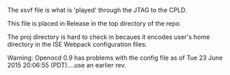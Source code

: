
The xsvf file is what is 'played' through the JTAG to the CPLD.

This file is placed in Release in the top directory of the repo.

The proj directory is hard to check in becaues it encodes user's home directory in the ISE Webpack configuration files.


Warning: Openocd 0.9 has problems with the config file as of Tue 23 June 2015 20:06:55 (PDT)....use an earlier rev.
